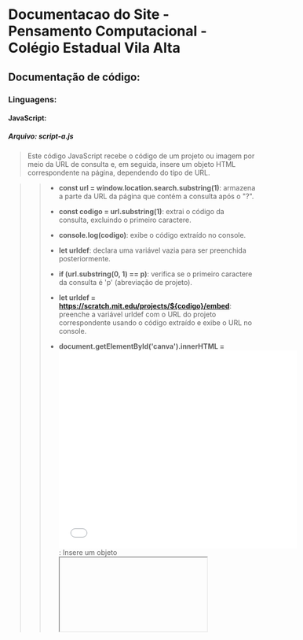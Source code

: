 # Documentacao do Site - Pensamento Computacional - Colégio Estadual Vila Alta

## Documentação de código:

### Linguagens:

#### JavaScript:

##### Arquivo: script-a.js

> Este código JavaScript recebe o código de um projeto ou imagem por meio da URL de consulta e, em seguida, insere um objeto HTML correspondente na página, dependendo do tipo de URL.

>>  - **const url = window.location.search.substring(1)**: armazena a parte da URL da página que contém a consulta após o "?".
>>
>> - **const codigo = url.substring(1)**: extrai o código da consulta, excluindo o primeiro caractere.
>>
>> - **console.log(codigo)**: exibe o código extraído no console.
>>
>> - **let urldef**: declara uma variável vazia para ser preenchida posteriormente.
>>
>> - **if (url.substring(0, 1) == p)**: verifica se o primeiro caractere da consulta é 'p' (abreviação de projeto).
>>
>> - **let urldef = https://scratch.mit.edu/projects/${codigo}/embed**: preenche a variável urldef com o URL do projeto correspondente usando o código extraído e exibe o URL no console.
>>
>> - **document.getElementById('canva').innerHTML = <iframe src="${urldef}" allowtransparency="true" width="485" height="402" frameborder="0" scrolling="no" allowfullscreen></iframe>**: Insere um objeto <iframe> na página que corresponde ao URL do projeto.
>>
>> - if (url.substring(0, 1) == i)**: verifica se o primeiro caractere da consulta é 'i' (abreviação de imagem).
>>
>> - **let urldef = https://curious-croquembouche-3d49c2.netlify.app/pens-comp/img/${codigo}**: preenche a variável urldef com o URL da imagem correspondente usando o código extraído e exibe o URL no console.
>>
>> - **document.getElementById('canva').innerHTML = <img src="${urldef}" alt="Indisponivel" width="900">**: Insere uma imagem na página que corresponde ao URL da imagem.

##### Arquivo: script-b.js

> Este código em JavaScript define algumas variáveis e funções para manipular elementos de uma página HTML.

>> - A primeira linha define a variável **menu** como o elemento HTML com o ID "menu".
>>
>> - A segunda linha define a variável **menuimg** como o elemento HTML com o ID "img__menu".
>>
>> - A terceira linha define a variável **menubotao** como o elemento HTML com o ID "menu__botao".
>>
>> - A quarta linha define a variável **span** como o elemento HTML com o ID "span".
>>
>> - A quinta linha define a variável **condicaomenu** como verdadeira.
>>
>> - A sexta linha define a variável **condicaospan** como falsa.
>>
>> - A função **openmenu** é definida com um parâmetro **i**, que é usado para decidir qual caminho seguir dentro da função. Se **i** for igual a 0, a função muda a classe dos elementos **menu**, **menubotao** e **menuimg** para abrir o menu. Caso contrário, a função muda a classe desses elementos para fechar o menu.
>>
>> - A função **interagemspan** é definida para alterar a classe do elemento **span** para "fecha".
>>
>> - Essas funções são destinadas a serem chamadas por eventos de interação do usuário na página HTML.

##### Arquivo: script-c.js

> Este código JavaScript define variáveis para selecionar elementos do DOM (Document Object Model) e adicionar classes aos elementos para mostrar ou ocultar conteúdo quando o usuário clica em um botão "Ver Mais" ou "Ver Menos".

>> - **let ver1 = document.querySelector("#canva--projetos")**: define uma variável ver1 para selecionar um elemento do DOM com o ID canva--projetos (um contêiner para mostrar projetos).
>>
>> - **let ver2 = document.querySelector("#canva--videos")**: define uma variável ver2 para selecionar um elemento do DOM com o ID canva--videos (um contêiner para mostrar vídeos).
>>
>> - **let ver3 = document.querySelector("#canva--fotos")**: define uma variável ver3 para selecionar um elemento do DOM com o ID canva--fotos (um contêiner para mostrar fotos).
>>
>> - **let bnt1 = document.querySelector("#ver1")**: define uma variável bnt1 para selecionar um botão do DOM com o ID ver1 (um botão "Ver Mais" para os projetos).
>>
>> - **let bnt2 = document.querySelector("#ver2")**: define uma variável bnt2 para selecionar um botão do DOM com o ID ver2 (um botão "Ver Mais" para os vídeos).
>>
>> - **let bnt3 = document.querySelector("#ver3")**: define uma variável bnt3 para selecionar um botão do DOM com o ID ver3 (um botão "Ver Mais" para as fotos).

> Em seguida, o código define variáveis booleanas de condição para verificar se o conteúdo está visível ou não:

>> - **condicao1 = false**: define uma variável booleana condicao1 para verificar se o conteúdo dos projetos está visível (false significa que está oculto inicialmente).
>>
>> - **condicao2 = false**: define uma variável booleana condicao2 para verificar se o conteúdo dos vídeos está visível (false significa que está oculto inicialmente).
>>
>> - **condicao3 = false**: define uma variável booleana condicao3 para verificar se o conteúdo das fotos está visível (false significa que está oculto inicialmente).

> Define uma função chamada "vermais" que recebe um índice como entrada e executa algumas ações com base nesse índice.

>> - A função começa com uma estrutura condicional que verifica se o índice é igual a 0, 1 ou 2, usando o operador "==" para comparação.
>>
>> - Se o **índice** for igual a 0, a função verifica se a variável **condicao1** é igual a false (ou seja, se a seção correspondente está atualmente fechada). Se for esse o caso, a função muda a classe da seção **ver1** para "corpo__projetos", muda o valor da variável **condicao1** para true (indicando que a seção está agora aberta), e muda o conteúdo do botão **bnt1** para "Ver Menos ↑". Se a seção já estiver aberta, a função faz o oposto: muda a classe da seção **ver1** para "fecha", muda o valor da variável **condicao1** para false (indicando que a seção está agora fechada), e muda o conteúdo do botão **bnt1** para "Ver Mais ↓".
>>
>> - Se o **índice** for igual a 1 ou 2, o código executa uma lógica semelhante, mas com as variáveis e elementos correspondentes à seção apropriada.
>>

> No geral, esta função é projetada para ser usada em uma página da web que possui três seções diferentes que podem ser expandidas ou contraídas com botões. A função "vermais" é chamada quando um desses botões é clicado, e altera as classes CSS e o conteúdo dos botões para mostrar ou ocultar as seções. As variáveis **condicao1**, **condicao2** e **condicao3** são usadas para controlar o estado atual de cada seção (aberta ou fechada) para que a função possa alternar entre eles conforme necessário.

##### Arquivo: script-d.js

> Este código começa definindo constantes que fazem referência aos elementos do HTML com os IDs canva--projetos e canva--fotos, respectivamente, por meio da função document.querySelector(). Em seguida, são criadas variáveis e arrays vazios.

>> - **let i**: uma variável inicializada com o valor zero.
>>
>> - **let nomeprojeto**: um array vazio que irá armazenar os nomes dos projetos.
>>
>> - **let autor**: um array vazio que irá armazenar os nomes dos autores dos projetos.
>>
>> - **let serie**: um array vazio que irá armazenar os números das séries dos projetos.
>>
>> - **let turma**: um array vazio que irá armazenar os nomes das turmas dos projetos.
>>
>> - **let link**: um array vazio que irá armazenar os links dos projetos.
>>
>> - **let img**: um array vazio que irá armazenar as imagens dos projetos.
>>

> Este é um conjunto de funções JavaScript que busca dados em planilhas do Google Sheets e exibe esses dados em uma página HTML.

>> - A função **buscarid** é responsável por buscar dados em uma planilha do Google Sheets. Ela recebe dois parâmetros: o ID da planilha e um número **is** que indica se os dados são de projetos (is = 0) ou de imagens (is = 1). A função constrói a URL da planilha com base no ID passado como parâmetro e realiza uma requisição fetch para obter os dados. Em seguida, os dados são transformados em um objeto JSON por meio do método **JSON.parse()**. Dependendo do valor do parâmetro **is**, a função chama as funções escrevendoa ou escrevendob passando os dados obtidos como parâmetro.
>> - A função **escrevendoa** é responsável por exibir os dados dos projetos. Ela recebe dois parâmetros: um objeto JSON com os dados dos projetos e um número number que indica a quantidade de projetos. A função percorre os dados dos projetos e armazena os valores dos campos **nome do projeto**, **autor**, **série** e **turma** em arrays. Em seguida, para cada projeto, a função utiliza o método innerHTML para adicionar um elemento HTML à página. Esse elemento contém um link para acessar o projeto no Scratch, o nome do projeto, o nome do autor e a série e turma do autor.
>> - A função **escrevendob** é responsável por exibir as imagens. Ela recebe dois parâmetros: um objeto JSON com os dados das imagens e um número number que indica a quantidade de imagens. A função percorre os dados das imagens e armazena os valores dos campos **imagem** em um array. Em seguida, para cada imagem, a função utiliza o método innerHTML para adicionar um elemento HTML à página. Esse elemento contém a imagem e um link para acessar mais informações sobre a imagem.

> Por fim, as funções **buscarid** e **escrevendoa** são chamadas passando o ID da planilha e o valor 0, indicando que os dados a serem buscados são de projetos. Em seguida, as funções **buscarid** e **escrevendob** são chamadas passando o ID da planilha e o valor 1, indicando que os dados a serem buscados são de imagens.

